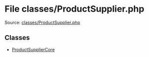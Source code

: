 File classes/ProductSupplier.php
=========

Source: [classes/ProductSupplier.php](https://github.com/PrestaShop/PrestaShop/blob/1.5.6.3/classes/ProductSupplier.php)


Classes
-------

* [ProductSupplierCore](class.ProductSupplierCore.md)

